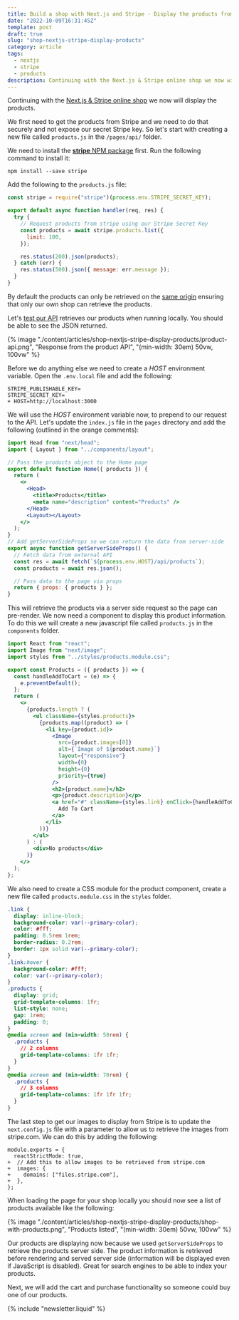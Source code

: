 ```yaml
---
title: Build a shop with Next.js and Stripe - Display the products from Stripe
date: "2022-10-09T16:31:45Z"
template: post
draft: true
slug: "shop-nextjs-stripe-display-products"
category: article
tags:
  - nextjs
  - stripe
  - products
description: Continuing with the Next.js & Stripe online shop we now will display the products from Stripe.
---
```


Continuing with the [Next.js & Stripe online shop](https://andrewford.co.nz/articles/shop-nextjs-stripe-introduction/) we now will display the products.

We first need to get the products from Stripe and we need to do that securely and not expose our secret Stripe key.
So let's start with creating a new file called `products.js` in the `/pages/api/` folder.

We need to install the [**stripe** NPM package](https://www.npmjs.com/package/stripe) first. Run the following command to install it:

```shell
npm install --save stripe
```

Add the following to the `products.js` file:

```js
const stripe = require("stripe")(process.env.STRIPE_SECRET_KEY);

export default async function handler(req, res) {
  try {
    // Request products from stripe using our Stripe Secret Key
    const products = await stripe.products.list({
      limit: 100,
    });

    res.status(200).json(products);
  } catch (err) {
    res.status(500).json({ message: err.message });
  }
}
```

By default the products can only be retrieved on the [same origin](https://nextjs.org/docs/api-routes/introduction#caveats) ensuring that only our own shop can retrieve the products.

Let's [test our API](http://localhost:3000/api/products) retrieves our products when running locally. You should be able to see the JSON returned.

{% image "./content/articles/shop-nextjs-stripe-display-products/product-api.png", "Response from the product API", "(min-width: 30em) 50vw, 100vw" %}

Before we do anything else we need to create a _HOST_ environment variable. Open the `.env.local` file and add the following:

```diff-shell
STRIPE_PUBLISHABLE_KEY=
STRIPE_SECRET_KEY=
+ HOST=http://localhost:3000
```

We will use the _HOST_ environment variable now, to prepend to our request to the API. Let's update the `index.js` file in the `pages` directory and add the following (outlined in the orange comments):

```jsx
import Head from "next/head";
import { Layout } from "../components/layout";

// Pass the products object to the Home page
export default function Home({ products }) {
  return (
    <>
      <Head>
        <title>Products</title>
        <meta name="description" content="Products" />
      </Head>
      <Layout></Layout>
    </>
  );
}
// Add getServerSideProps so we can return the data from server-side
export async function getServerSideProps() {
  // Fetch data from external API
  const res = await fetch(`${process.env.HOST}/api/products`);
  const products = await res.json();

  // Pass data to the page via props
  return { props: { products } };
}
```

This will retrieve the products via a server side request so the page can pre-render. We now need a component to display this product information. To do this we will create a new javascript file called `products.js` in the `components` folder.

```jsx
import React from "react";
import Image from "next/image";
import styles from "../styles/products.module.css";

export const Products = ({ products }) => {
  const handleAddToCart = (e) => {
    e.preventDefault();
  };
  return (
    <>
      {products.length ? (
        <ul className={styles.products}>
          {products.map((product) => (
            <li key={product.id}>
              <Image
                src={product.images[0]}
                alt={`Image of ${product.name}`}
                layout={"responsive"}
                width={0}
                height={0}
                priority={true}
              />
              <h2>{product.name}</h2>
              <p>{product.description}</p>
              <a href="#" className={styles.link} onClick={handleAddToCart}>
                Add To Cart
              </a>
            </li>
          ))}
        </ul>
      ) : (
        <div>No products</div>
      )}
    </>
  );
};
```

We also need to create a CSS module for the product component, create a new file called `products.module.css` in the `styles` folder.

```css
.link {
  display: inline-block;
  background-color: var(--primary-color);
  color: #fff;
  padding: 0.5rem 1rem;
  border-radius: 0.2rem;
  border: 1px solid var(--primary-color);
}
.link:hover {
  background-color: #fff;
  color: var(--primary-color);
}
.products {
  display: grid;
  grid-template-columns: 1fr;
  list-style: none;
  gap: 1rem;
  padding: 0;
}
@media screen and (min-width: 50rem) {
  .products {
    // 2 columns
    grid-template-columns: 1fr 1fr;
  }
}
@media screen and (min-width: 70rem) {
  .products {
    // 3 columns
    grid-template-columns: 1fr 1fr 1fr;
  }
}
```

The last step to get our images to display from Stripe is to update the `next.config.js` file with a parameter to allow us to retrieve the images from stripe.com. We can do this by adding the following:

```diff-js
module.exports = {
  reactStrictMode: true,
+  // Add this to allow images to be retrieved from stripe.com
+  images: {
+    domains: ["files.stripe.com"],
+  },
};
```

When loading the page for your shop locally you should now see a list of products available like the following:

{% image "./content/articles/shop-nextjs-stripe-display-products/shop-with-products.png", "Products listed", "(min-width: 30em) 50vw, 100vw" %}

Our products are displaying now because we used `getServerSideProps` to retrieve the products server side. The product information is retrieved before rendering and served server side (information will be displayed even if JavaScript is disabled). Great for search engines to be able to index your products.

Next, we will add the cart and purchase functionality so someone could buy one of our products.

{% include "newsletter.liquid" %}

